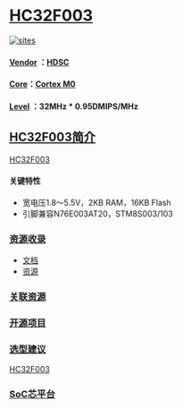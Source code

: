 ﻿# [HC32F003](https://github.com/sochub/HC32F003) 

[![sites](http://182.61.61.133/link/resources/SoC.png)](http://SoC.Xin) 

#### [Vendor](https://github.com/SoCXin/Vendor) ：[HDSC](https://github.com/SoCXin/HDSC) 
#### [Core](https://github.com/SoCXin/Cortex)：[Cortex M0](https://github.com/sochub/CM0) 
#### [Level](https://github.com/SoCXin/Level) ：32MHz * 0.95DMIPS/MHz

## [HC32F003简介](https://github.com/SoCXin/HC32F003/wiki)

[HC32F003](http://www.ti.com.cn/product/cn/HC32F003) 

#### 关键特性

* 宽电压1.8～5.5V，2KB RAM，16KB Flash
* 引脚兼容N76E003AT20，STM8S003/103


### [资源收录](https://github.com/SoCXin)

* [文档](docs/)
* [资源](src/)

### [关联资源](https://github.com/SoCXin)

### [开源项目](https://github.com/SoCXin)



### [选型建议](https://github.com/SoCXin)

[HC32F003](https://github.com/SoCXin/HC32F003)

###  [SoC芯平台](http://SoC.Xin) 
